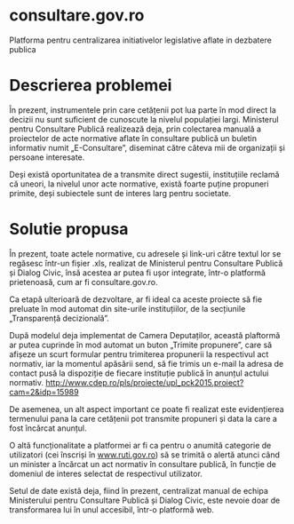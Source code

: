 # consultare.gov.ro
Platforma pentru centralizarea initiativelor legislative aflate in dezbatere publica

# Descrierea problemei
În prezent, instrumentele prin care cetățenii pot lua parte în mod direct la decizii nu sunt suficient de cunoscute la nivelul populației largi. Ministerul pentru Consultare Publică realizează deja, prin colectarea manuală a proiectelor de acte normative aflate în consultare publică un buletin informativ numit „E-Consultare”, diseminat către câteva mii de organizații și persoane interesate. 

Deși există oportunitatea de a transmite direct sugestii, instituțiile reclamă că uneori, la nivelul unor acte normative, există foarte puține propuneri primite, deși subiectele sunt de interes larg pentru societate.

# Solutie propusa
În prezent, toate actele normative, cu adresele și link-uri către textul lor se regăsesc într-un fișier .xls, realizat de Ministerul pentru Consultare Publică și Dialog Civic, însă acestea ar putea fi ușor integrate, într-o platformă prietenoasă, cum ar fi consultare.gov.ro.

Ca etapă ulterioară de dezvoltare, ar fi ideal ca aceste proiecte să fie preluate în mod automat din site-urile instituțiilor, de la secțiunile „Transparență decizională”. 

După modelul deja implementat de Camera Deputaților, această plaftormă ar putea cuprinde în mod automat un buton „Trimite propunere”, care să afișeze un scurt formular pentru trimiterea propunerii la respectivul act normativ, iar la momentul apăsării send, să fie trimis un e-mail la adresa de contact pusă la dispoziție de fiecare instituție publică în anunțul actului normativ. 
http://www.cdep.ro/pls/proiecte/upl_pck2015.proiect?cam=2&idp=15989

De asemenea, un alt aspect important ce poate fi realizat este evidențierea termenului pana la care cetățenii pot transmite propuneri și data la care a fost încărcat anunțul. 

O altă funcționalitate a platformei ar fi ca pentru o anumită categorie de utilizatori (cei înscriși în www.ruti.gov.ro) să se trimită o alertă atunci când un minister a încărcat un act normativ în consultare publică, în funcție de domeniul de interes selectat de respectivul utilizator. 

Setul de date există deja, fiind în prezent, centralizat manual de echipa Ministerului pentru Consultare Publică și Dialog Civic, este nevoie doar de transformarea lui în unul accesibil, într-o platformă web.
